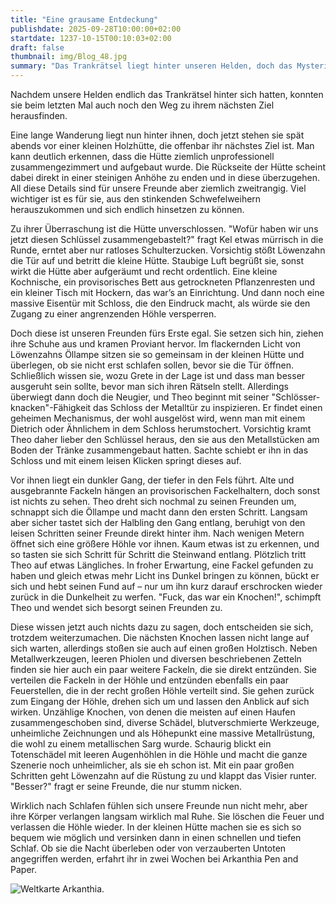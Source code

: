 ```yaml
---
title: "Eine grausame Entdeckung"
publishdate: 2025-09-28T10:00:00+02:00
startdate: 1237-10-15T00:10:03+02:00
draft: false
thumbnail: img/Blog_48.jpg
summary: "Das Trankrätsel liegt hinter unseren Helden, doch das Mysterium um Grete ist noch immer nicht gelöst. Eine kleine Hütte in den Schwefelweihern scheint weitere Antworten für unsere Helden bereit zu halten. Welche das sind, erfahrt ihr hier:"
---
```


Nachdem unsere Helden endlich das Trankrätsel hinter sich hatten, konnten sie beim letzten Mal auch noch den Weg zu ihrem nächsten Ziel herausfinden.

Eine lange Wanderung liegt nun hinter ihnen, doch jetzt stehen sie spät abends vor einer kleinen Holzhütte, die offenbar ihr nächstes Ziel ist. Man kann deutlich erkennen, dass die Hütte ziemlich unprofessionell zusammengezimmert und aufgebaut wurde. Die Rückseite der Hütte scheint dabei direkt in einer steinigen Anhöhe zu enden und in diese überzugehen. All diese Details sind für unsere Freunde aber ziemlich zweitrangig. Viel wichtiger ist es für sie, aus den stinkenden Schwefelweihern herauszukommen und sich endlich hinsetzen zu können.

Zu ihrer Überraschung ist die Hütte unverschlossen. "Wofür haben wir uns jetzt diesen Schlüssel zusammengebastelt?" fragt Kel etwas mürrisch in die Runde, erntet aber nur ratloses Schulterzucken. Vorsichtig stößt Löwenzahn die Tür auf und betritt die kleine Hütte. Staubige Luft begrüßt sie, sonst wirkt die Hütte aber aufgeräumt und recht ordentlich. Eine kleine Kochnische, ein provisorisches Bett aus getrockneten Pflanzenresten und ein kleiner Tisch mit Hockern, das war’s an Einrichtung. Und dann noch eine massive Eisentür mit Schloss, die den Eindruck macht, als würde sie den Zugang zu einer angrenzenden Höhle versperren.

Doch diese ist unseren Freunden fürs Erste egal. Sie setzen sich hin, ziehen ihre Schuhe aus und kramen Proviant hervor. Im flackernden Licht von Löwenzahns Öllampe sitzen sie so gemeinsam in der kleinen Hütte und überlegen, ob sie nicht erst schlafen sollen, bevor sie die Tür öffnen. Schließlich wissen sie, wozu Grete in der Lage ist und dass man besser ausgeruht sein sollte, bevor man sich ihren Rätseln stellt. Allerdings überwiegt dann doch die Neugier, und Theo beginnt mit seiner "Schlösser-knacken"-Fähigkeit das Schloss der Metalltür zu inspizieren. Er findet einen geheimen Mechanismus, der wohl ausgelöst wird, wenn man mit einem Dietrich oder Ähnlichem in dem Schloss herumstochert. Vorsichtig kramt Theo daher lieber den Schlüssel heraus, den sie aus den Metallstücken am Boden der Tränke zusammengebaut hatten. Sachte schiebt er ihn in das Schloss und mit einem leisen Klicken springt dieses auf.

Vor ihnen liegt ein dunkler Gang, der tiefer in den Fels führt. Alte und ausgebrannte Fackeln hängen an provisorischen Fackelhaltern, doch sonst ist nichts zu sehen. Theo dreht sich nochmal zu seinen Freunden um, schnappt sich die Öllampe und macht dann den ersten Schritt. Langsam aber sicher tastet sich der Halbling den Gang entlang, beruhigt von den leisen Schritten seiner Freunde direkt hinter ihm. Nach wenigen Metern öffnet sich eine größere Höhle vor ihnen. Kaum etwas ist zu erkennen, und so tasten sie sich Schritt für Schritt die Steinwand entlang. Plötzlich tritt Theo auf etwas Längliches. In froher Erwartung, eine Fackel gefunden zu haben und gleich etwas mehr Licht ins Dunkel bringen zu können, bückt er sich und hebt seinen Fund auf – nur um ihn kurz darauf erschrocken wieder zurück in die Dunkelheit zu werfen. "Fuck, das war ein Knochen!", schimpft Theo und wendet sich besorgt seinen Freunden zu.

Diese wissen jetzt auch nichts dazu zu sagen, doch entscheiden sie sich, trotzdem weiterzumachen. Die nächsten Knochen lassen nicht lange auf sich warten, allerdings stoßen sie auch auf einen großen Holztisch. Neben Metallwerkzeugen, leeren Phiolen und diversen beschriebenen Zetteln finden sie hier auch ein paar weitere Fackeln, die sie direkt entzünden. Sie verteilen die Fackeln in der Höhle und entzünden ebenfalls ein paar Feuerstellen, die in der recht großen Höhle verteilt sind. Sie gehen zurück zum Eingang der Höhle, drehen sich um und lassen den Anblick auf sich wirken. Unzählige Knochen, von denen die meisten auf einen Haufen zusammengeschoben sind, diverse Schädel, blutverschmierte Werkzeuge, unheimliche Zeichnungen und als Höhepunkt eine massive Metallrüstung, die wohl zu einem metallischen Sarg wurde. Schaurig blickt ein Totenschädel mit leeren Augenhöhlen in die Höhle und macht die ganze Szenerie noch unheimlicher, als sie eh schon ist. Mit ein paar großen Schritten geht Löwenzahn auf die Rüstung zu und klappt das Visier runter. "Besser?" fragt er seine Freunde, die nur stumm nicken.

Wirklich nach Schlafen fühlen sich unsere Freunde nun nicht mehr, aber ihre Körper verlangen langsam wirklich mal Ruhe. Sie löschen die Feuer und verlassen die Höhle wieder. In der kleinen Hütte machen sie es sich so bequem wie möglich und versinken dann in einen schnellen und tiefen Schlaf. Ob sie die Nacht überleben oder von verzauberten Untoten angegriffen werden, erfahrt ihr in zwei Wochen bei Arkanthia Pen and Paper.
<div class="img-max center">
  <img class="img-fluid" title="Weltkarte Arkanthia" alt="Weltkarte Arkanthia." src="/img/Arkanthia_Full_Map_Schwefelweiher.jpg" />
</div>
